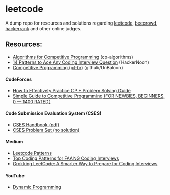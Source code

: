 # leetcode
A dump repo for resources and solutions regarding [leetcode](https://leetcode.com/), [beecrowd](https://judge.beecrowd.com/en), [hackerrank](https://www.hackerrank.com/) and other online judges.

## Resources:
- [Algorithms for Competitive Programming](https://cp-algorithms.com/) (cp-algorithms)
- [14 Patterns to Ace Any Coding Interview Question](https://hackernoon.com/14-patterns-to-ace-any-coding-interview-question-c5bb3357f6ed) (HackerNoon)
- [Competitive Programming (pt-br)](https://github.com/UnBalloon/programacao-competitiva) (github/UnBaloon)

#### CodeForces
- [How to Effectively Practice CP + Problem Solving Guide](https://codeforces.com/blog/entry/116371)
- [Simple Guide to Competitive Programming (FOR NEWBIES, BEGINNERS, 0 — 1400 RATED)](https://codeforces.com/blog/entry/103141)

 #### Code Submission Evaluation System (CSES) 
- [CSES Handbook (pdf)](https://cses.fi/book/book.pdf)
- [CSES Problem Set (no solution)](https://cses.fi/problemset/)
  
#### Medium
 - [Leetcode Patterns](https://medium.com/leetcode-patterns)
 - [Top Coding Patterns for FAANG Coding Interviews](https://interviewnoodle.com/top-leetcode-patterns-for-faang-coding-interviews-bdbe8766534c)
- [Grokking LeetCode: A Smarter Way to Prepare for Coding Interviews](https://interviewnoodle.com/grokking-leetcode-a-smarter-way-to-prepare-for-coding-interviews-e86d5c9fe4e1)

#### YouTube
- [Dynamic Programming](https://youtu.be/oBt53YbR9Kk?si=oV5po9mpA2o4tmaG)
